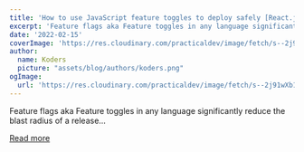 ```yaml
---
title: 'How to use JavaScript feature toggles to deploy safely [React.js example with Dev.to App]'
excerpt: 'Feature flags aka Feature toggles in any language significantly reduce the blast radius of a release...'
date: '2022-02-15'
coverImage: 'https://res.cloudinary.com/practicaldev/image/fetch/s--2j91wXb1--/c_imagga_scale,f_auto,fl_progressive,h_420,q_auto,w_1000/https://dev-to-uploads.s3.amazonaws.com/uploads/articles/psutjqobo1aetx9y79rc.jpeg'
author:
  name: Koders
  picture: "assets/blog/authors/koders.png"
ogImage:
  url: 'https://res.cloudinary.com/practicaldev/image/fetch/s--2j91wXb1--/c_imagga_scale,f_auto,fl_progressive,h_420,q_auto,w_1000/https://dev-to-uploads.s3.amazonaws.com/uploads/articles/psutjqobo1aetx9y79rc.jpeg'
---
```


Feature flags aka Feature toggles in any language significantly reduce the blast radius of a release...

[Read more](https://dev.to/ilya_azovtsev/how-to-use-javascript-feature-toggles-to-deploy-safely-reactjs-example-with-devto-app-408g)

